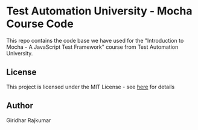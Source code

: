 # Test Automation University - Mocha Course Code

This repo contains the code base we have used for the "Introduction to Mocha - A JavaScript Test Framework" course from Test Automation University.

## License

This project is licensed under the MIT License - see [here](https://mit-license.org/) for details

## Author
Giridhar Rajkumar
